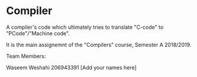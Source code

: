 # Compiler
A compiler's code which ultimately tries to translate "C-code" to "PCode"/"Machine code".

It is the main assignemnt of the "Compilers" course, Semester A 2018/2019.

Team Members:

Waseem Weshahi  206943391
[Add your names here]
